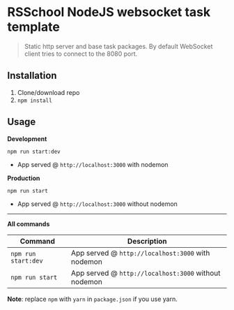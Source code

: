 # RSSchool NodeJS websocket task template

> Static http server and base task packages.
> By default WebSocket client tries to connect to the 8080 port.

## Installation

1. Clone/download repo
2. `npm install`

## Usage

**Development**

`npm run start:dev`

- App served @ `http://localhost:3000` with nodemon

**Production**

`npm run start`

- App served @ `http://localhost:3000` without nodemon

---

**All commands**

| Command             | Description                                          |
| ------------------- | ---------------------------------------------------- |
| `npm run start:dev` | App served @ `http://localhost:3000` with nodemon    |
| `npm run start`     | App served @ `http://localhost:3000` without nodemon |

**Note**: replace `npm` with `yarn` in `package.json` if you use yarn.
